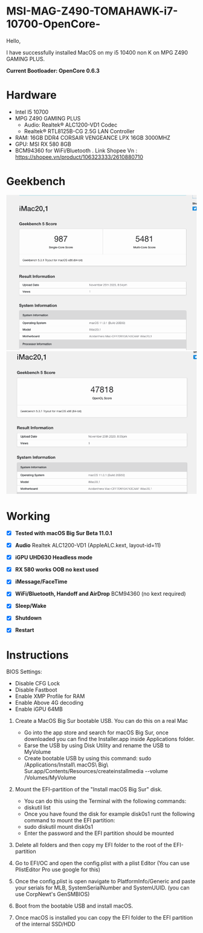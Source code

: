 # MSI-MAG-Z490-TOMAHAWK-i7-10700-OpenCore-

Hello,

I have successfully installed MacOS on my i5 10400 non K on MPG Z490 GAMING PLUS.

**Current Bootloader: OpenCore 0.6.3**

# Hardware

- Intel I5 10700
- MPG Z490 GAMING PLUS
	- Audio: Realtek® ALC1200-VD1 Codec
	- Realtek® RTL8125B-CG 2.5G LAN Controller
- RAM: 16GB DDR4 CORSAIR VENGEANCE LPX 16GB 3000MHZ
- GPU: MSI RX 580 8GB
- BCM94360 for WiFi/Bluetooth . Link Shopee Vn : https://shopee.vn/product/106323333/2610880710

# Geekbench

![Geekbench Score with OC](Geekbench/Geekbench.png)
![Geekbench Score with OC](Geekbench/Geekbench2.png)

# Working

- [x] **Tested with macOS Big Sur Beta 11.0.1**
- [x] **Audio** Realtek ALC1200-VD1 (AppleALC.kext, layout-id=11)
- [x] **iGPU UHD630 Headless mode**
- [x] **RX 580 works OOB no kext used**
- [x] **iMessage/FaceTime**
- [x] **WiFi/Bluetooth, Handoff and AirDrop** BCM94360 (no kext required)
- [x] **Sleep/Wake**
- [x] **Shutdown**
- [x] **Restart**


# Instructions

BIOS Settings:

- Disable CFG Lock
- Disable Fastboot 
- Enable XMP Profile for RAM
- Enable Above 4G decoding
- Enable iGPU 64MB

1. Create a MacOS Big Sur bootable USB. You can do this on a real Mac
 	 - Go into the app store and search for macOS Big Sur, once downloaded you can find the Installer.app inside Applications folder.
   - Earse the USB by using Disk Utility and rename the USB to MyVolume
   - Create bootable USB by using this command: sudo /Applications/Install\ macOS\ Big\ Sur.app/Contents/Resources/createinstallmedia --volume /Volumes/MyVolume
  
2. Mount the EFI-partition of the "Install macOS Big Sur" disk.
   - You can do this using the Terminal with the following commands:
   - diskutil list
   - Once you have found the disk for example disk0s1 runt the following command to mount the EFI partition:
   - sudo diskutil mount disk0s1
   - Enter the password and the EFI partition should be mounted 
   
3. Delete all folders and then copy my EFI folder to the root of the EFI-partition
4. Go to EFI/OC and open the config.plist with a plist Editor (You can use PlistEditor Pro use google for this)
5. Once the config.plist is open navigate to PlatformInfo/Generic and paste your serials for MLB, SystemSerialNumber and SystemUUID. (you can use CorpNewt's GenSMBIOS)
6. Boot from the bootable USB and install macOS.
7. Once macOS is installed you can copy the EFI folder to the EFI partition of the internal SSD/HDD